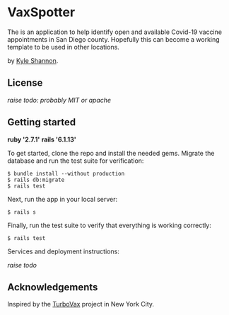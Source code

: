# VaxSpotter

The is an application to help identify open and available Covid-19 vaccine appointments in San Diego county. Hopefully this can become a working template to be used in other locations.

by [Kyle Shannon](https://www.kmshannon.com/).

## License

*raise todo: probably MIT or apache*

## Getting started

**ruby '2.7.1'**
**rails '6.1.13'**

To get started, clone the repo and install the needed gems. Migrate the database and run the test suite for verification:

```
$ bundle install --without production
$ rails db:migrate
$ rails test
```

Next, run the app in your local server:

```
$ rails s
```

Finally, run the test suite to verify that everything is working correctly:

```
$ rails test
```

Services and deployment instructions:

*raise todo*

## Acknowledgements

Inspired by the [TurboVax](https://www.turbovax.info/) project in New York City.

